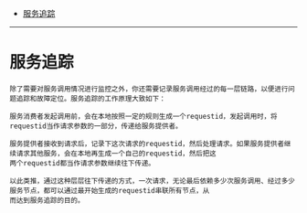 
* [服务追踪](#服务追踪)



---

# 服务追踪

    除了需要对服务调⽤情况进⾏监控之外，你还需要记录服务调⽤经过的每⼀层链路，以便进⾏问题追踪和故障定位。服务追踪的⼯作原理⼤致如下：
    
    服务消费者发起调⽤前，会在本地按照⼀定的规则⽣成⼀个requestid，发起调⽤时，将requestid当作请求参数的⼀部分，传递给服务提供者。
    
    服务提供者接收到请求后，记录下这次请求的requestid，然后处理请求。如果服务提供者继续请求其他服务，会在本地再⽣成⼀个⾃⼰的requestid，然后把这
    两个requestid都当作请求参数继续往下传递。
    
    以此类推，通过这种层层往下传递的⽅式，⼀次请求，⽆论最后依赖多少次服务调⽤、经过多少服务节点，都可以通过最开始⽣成的requestid串联所有节点，从
    ⽽达到服务追踪的⽬的。

